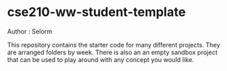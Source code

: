 # cse210-ww-student-template
Author : Selorm

This repository contains the starter code for many different projects. They are arranged folders by week. There is also an an empty sandbox project that can be used to play around with any concept you would like.
